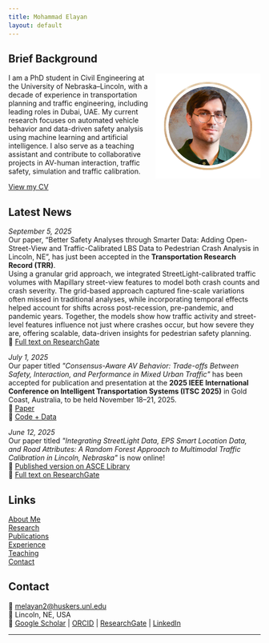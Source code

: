 ```yaml
---
title: Mohammad Elayan
layout: default
---
```


## Brief Background

<img src="DP3.png" 
     alt="Mohammad Elayan" 
     style="float: right; width: 210px; max-width: 50%; height: auto; border-radius: 0; margin-left: 15px; margin-bottom: 10px;" />

I am a PhD student in Civil Engineering at the University of Nebraska–Lincoln, with a decade of experience in transportation planning and traffic engineering, including leading roles in Dubai, UAE. My current research focuses on automated vehicle behavior and data-driven safety analysis using machine learning and artificial intelligence. I also serve as a teaching assistant and contribute to collaborative projects in AV-human interaction, traffic safety, simulation and traffic calibration.

[View my CV](Elayan_CV.pdf)

## Latest News

*September 5, 2025*   
Our paper, “Better Safety Analyses through Smarter Data: Adding Open-Street-View and Traffic-Calibrated LBS Data to Pedestrian Crash Analysis in Lincoln, NE”, has just been accepted in the **Transportation Research Record (TRR)**.   
Using a granular grid approach, we integrated StreetLight-calibrated traffic volumes with Mapillary street-view features to model both crash counts and crash severity. The grid-based approach captured fine-scale variations often missed in traditional analyses, while incorporating temporal effects helped account for shifts across post-recession, pre-pandemic, and pandemic years. Together, the models show how traffic activity and street-level features influence not just where crashes occur, but how severe they are, offering scalable, data-driven insights for pedestrian safety planning.   
📄 [Full text on ResearchGate](https://www.researchgate.net/publication/382926999_Better_Safety_Analyses_through_Smarter_Data_Adding_Open-Street-View_and_Traffic_Calibrated-LBS_Data_to_Pedestrian_Crash_Analysis_in_Lincoln_NE)  


*July 1, 2025*   
Our paper titled *"Consensus-Aware AV Behavior: Trade-offs Between Safety, Interaction, and Performance in Mixed Urban Traffic"* has been accepted for publication and presentation at the **2025 IEEE International Conference on Intelligent Transportation Systems (ITSC 2025)** in Gold Coast, Australia, to be held November 18–21, 2025.  
📄 [Paper](https://arxiv.org/abs/2505.04379)  
🔎 [Code + Data](https://github.com/wissamkontar/Consensus-AV-Analysis)


*June 12, 2025*   
Our paper titled *"Integrating StreetLight Data, EPS Smart Location Data, and Road Attributes: A Random Forest Approach to Multimodal Traffic Calibration in Lincoln, Nebraska"* is now online!  
📄 [Published version on ASCE Library](https://ascelibrary.org/doi/10.1061/JTEPBS.TEENG-8949)  
📄 [Full text on ResearchGate](https://www.researchgate.net/publication/390051928_Integrating_StreetLight_EPS_Smart_Location_Data_and_Road_Attributes_A_Random_Forest_Approach_to_Multi-Modal_Traffic_Calibration_in_Lincoln_Nebraska)


## Links
[About Me](about.md)  
[Research](research.md)  
[Publications](publications.md)  
[Experience](experience.md)  
[Teaching](teaching.md)  
[Contact](#contact)  

## Contact
📧 melayan2@huskers.unl.edu  
📍 Lincoln, NE, USA  
🔗 [Google Scholar](https://scholar.google.com/citations?hl=en&user=4ypH5kAAAAAJ&view_op=list_works&sortby=pubdate) | [ORCID](https://orcid.org/0009-0001-2562-5694) | [ResearchGate](https://www.researchgate.net/profile/Mohammad-Elayan-2) | [LinkedIn](https://www.linkedin.com/in/mohammad-elayan-69096662)

---




